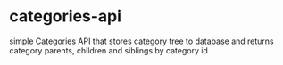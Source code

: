 # categories-api
simple Categories API that stores category tree to database and returns category parents, children and siblings by category id
